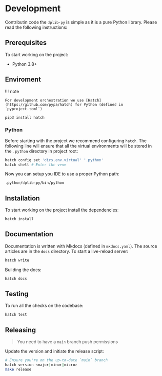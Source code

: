 # Development

Contributin code the `dplib-py` is simple as it is a pure Python library. Please read the following instructions:

## Prerequisites

To start working on the project:

- Python 3.8+

## Enviroment

!!! note

    For development orchestration we use [Hatch](https://github.com/pypa/hatch) for Python (defined in `pyproject.toml`)

```bash
pip3 install hatch
```

### Python

Before starting with the project we recommend configuring `hatch`. The following line will ensure that all the virtual environments will be stored in the `.python` directory in project root:

```bash
hatch config set 'dirs.env.virtual' '.python'
hatch shell # Enter the venv
```

Now you can setup you IDE to use a proper Python path:

```bash
.python/dplib-py/bin/python
```

## Installation

To start working on the project install the dependencies:

```bash
hatch install
```

## Documentation

Documentation is written with Mkdocs (defined in `mkdocs.yaml`). The source articles are in the `docs` directory. To start a live-reload server:

```bash
hatch write
```

Building the docs:

```bash
hatch docs
```

## Testing

To run all the checks on the codebase:

```bash
hatch test
```

## Releasing

> You need to have a `main` branch push permissions

Update the version and initiate the release script:

```bash
# Ensure you're on the up-to-date `main` branch
hatch version <major|minor|micro>
make release
```
